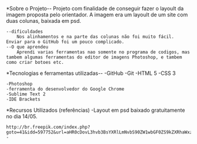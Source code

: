*Sobre o Projeto--
		Projeto com finalidade de conseguir fazer o layoult da imagem proposta pelo orientador. A imagem era um layoult de um site com duas colunas, baixada em psd. 

	--dificuldades
		Nos alinhamentos e na parte das colunas não foi muito fácil. Enviar para o GitHub foi um pouco complicado.
	--O que aprendeu
		Aprendi varias ferramentas nao somente no programa de codigos, mas tambem algumas ferramentas do editor de imagens Photoshop, e tambem como criar botoes etc.

*Tecnologias e ferramentas utilizadas--
	-GitHub
	-Git
	-HTML 5
	-CSS 3

	-Photoshop
	-ferramenta do desenvolvedor do Google Chrome
	-Sublime Text 2
	-IDE Brackets

*Recursos Utilizados (referências)
	-Layout em psd baixado gratuitamente no dia 14/05.

	http://br.freepik.com/index.php?goto=41&idd=597752&url=aHR0cDovL3hvb3BsYXRlLmNvbS90ZW1wbGF0ZS9kZXRhaWxzLzI2MjctZWNvLWJ1c2luZXNzLXBzZC10ZW1wbGF0ZQ==
	-